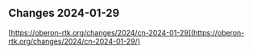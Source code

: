 ## Changes 2024-01-29

[https://oberon-rtk.org/changes/2024/cn-2024-01-29](https://oberon-rtk.org/changes/2024/cn-2024-01-29/)